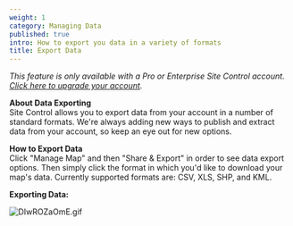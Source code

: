 ```yaml
---
weight: 1
category: Managing Data
published: true
intro: How to export you data in a variety of formats
title: Export Data
---
```

_This feature is only available with a Pro or Enterprise Site Control account. [Click here to upgrade your account](https://makeloveland.com/profile)._

**About Data Exporting**  
Site Control allows you to export data from your account in a number of standard formats. We're always adding new ways to publish and extract data from your account, so keep an eye out for new options.

**How to Export Data**  
Click "Manage Map" and then "Share & Export" in order to see data export options. Then simply click the format in which you'd like to download your map's data. Currently supported formats are: CSV, XLS, SHP, and KML.

**Exporting Data:**

![DIwROZaOmE.gif]({{site.baseurl}}/img/DIwROZaOmE.gif)
